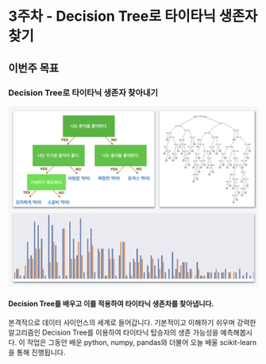 # 3주차 - Decision Tree로 타이타닉 생존자 찾기

## 이번주 목표

### Decision Tree로 타이타닉 생존자 찾아내기

![](../.gitbook/assets/image%20%2887%29.png)

#### Decision Tree를 배우고 이를 적용하여 타이타닉 생존차를 찾아냅니다.

본격적으로 데이터 사이언스의 세계로 들어갑니다. 기본적이고 이해하기 쉬우며 강력한 알고리즘인 Decision Tree를 이용하여 타이타닉 탑승자의 생존 가능성을 예측해봅시다. 이 작업은 그동안 배운 python, numpy, pandas와 더불어 오늘 배울 scikit-learn을 통해 진행됩니다.

